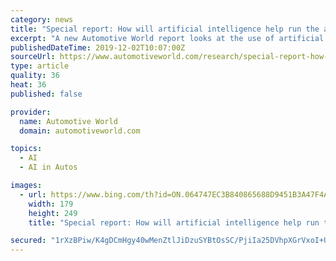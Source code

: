 ```yaml
---
category: news
title: "Special report: How will artificial intelligence help run the auto industry?"
excerpt: "A new Automotive World report looks at the use of artificial intelligence (AI) in corporate and non-driving ... of AI in the automotive industry most frequently focuses on AI in self-driving and autonomous vehicle (AV) applications, but there is a ..."
publishedDateTime: 2019-12-02T10:07:00Z
sourceUrl: https://www.automotiveworld.com/research/special-report-how-will-artificial-intelligence-help-run-the-auto-industry/
type: article
quality: 36
heat: 36
published: false

provider:
  name: Automotive World
  domain: automotiveworld.com

topics:
  - AI
  - AI in Autos

images:
  - url: https://www.bing.com/th?id=ON.064747EC3B840865688D9451B3A47F4A
    width: 179
    height: 249
    title: "Special report: How will artificial intelligence help run the auto industry?"

secured: "1rXzBPiw/K4gDCmHgy40wMenZtlJiDzuSYBtOsSC/PjiIa25DVhpXGrVxoI+UhN7P7jJhx3SXhTOelDgZj/JvJwIJOw3y/4tBGXXe9AaLIYZZ35LFpLRxKs9F9IVfK9VCUewb6qJyxkiJTvpbnbmuP59rKxE1J6taKccn+j2lb3V/oKAkbvIL4J/zoUBW22MG1196gSM7UdBatf+quVP1SPpAtCsYY6cvUt4ORiHdFRrRjalu2NhaByrNx27T4IISWzZD/ceP796ciFMcs/k4Q==;npN1HmMPycuBMLUZkG8YbQ=="
---
```


